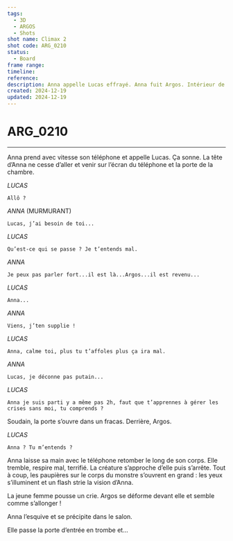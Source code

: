```yaml
---
tags:
  - 3D
  - ARGOS
  - Shots
shot name: Climax 2
shot code: ARG_0210
status:
  - Board
frame range: 
timeline: 
reference: 
description: Anna appelle Lucas effrayé. Anna fuit Argos. Intérieur de la chambre. Nuit.
created: 2024-12-19
updated: 2024-12-19
---
```


# ARG_0210
---
Anna prend avec vitesse son téléphone et appelle Lucas. Ça sonne. La tête d’Anna ne cesse d’aller et venir sur l’écran du téléphone et la porte de la chambre. 

*LUCAS* 
```
Allô ? 
```
*ANNA* (MURMURANT) 
```
Lucas, j’ai besoin de toi... 
```
*LUCAS* 
```
Qu’est-ce qui se passe ? Je t’entends mal. 
```
*ANNA* 
```
Je peux pas parler fort...il est là...Argos...il est revenu... 
```
*LUCAS* 
```
Anna... 
```
*ANNA* 
```
Viens, j’ten supplie ! 
```
*LUCAS* 
```
Anna, calme toi, plus tu t’affoles plus ça ira mal. 
```
*ANNA* 
```
Lucas, je déconne pas putain... 
```
*LUCAS* 
```
Anna je suis parti y a même pas 2h, faut que t’apprennes à gérer les crises sans moi, tu comprends ? 
```
Soudain, la porte s’ouvre dans un fracas. Derrière, Argos. 

*LUCAS* 
```
Anna ? Tu m’entends ?
```
Anna laisse sa main avec le téléphone retomber le long de son corps. Elle tremble, respire mal, terrifié. La créature s’approche d’elle puis s’arrête. Tout à coup, les paupières sur le corps du monstre s’ouvrent en grand : les yeux s’illuminent et un flash strie la vision d’Anna.

La jeune femme pousse un crie. Argos se déforme devant elle et semble comme s’allonger ! 

Anna l’esquive et se précipite dans le salon. 

Elle passe la porte d’entrée en trombe et... 

